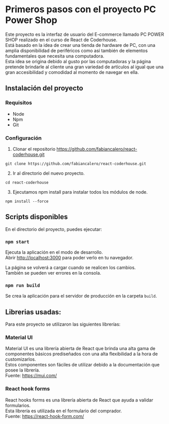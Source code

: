 # Primeros pasos con el proyecto PC Power Shop

Este proyecto es la interfaz de usuario del E-commerce llamado PC POWER SHOP realizado en el curso de React de Coderhouse.\
Está basado en la idea de crear una tienda de hardware de PC, con una amplia
disponibilidad de periféricos como así también de elementos fundamentales que necesita una computadora.\
Esta idea se origina debido al gusto por las computadoras y la página pretende brindarle al cliente una gran variedad
de artículos al igual que una gran accesibilidad y comodidad al momento de navegar en ella.

## Instalación del proyecto

### Requisitos

- Node
- Npm
- Git

### Configuración

1. Clonar el repositorio https://github.com/fabiancalero/react-coderhouse.git

```shell
git clone https://github.com/fabiancalero/react-coderhouse.git
```

2. Ir al directorio del nuevo proyecto.

```shell
cd react-coderhouse
```

3. Ejecutamos npm install para instalar todos los módulos de node.

```shell
npm install --force
```

## Scripts disponibles

En el directorio del proyecto, puedes ejecutar:

### `npm start`

Ejecuta la aplicación en el modo de desarrollo.\
Abrir [http://localhost:3000](http://localhost:3000) para poder verlo en tu navegador.


La página se volverá a cargar cuando se realicen los cambios.\
También se pueden ver errores en la consola.

### `npm run build`

Se crea la aplicación para el servidor de producción en la carpeta `build`.

## Librerias usadas:

Para este proyecto se utilizaron las siguientes librerías:

### Material UI
Material UI es una librería abierta de React que brinda una alta gama de componentes básicos prediseñados con una alta flexibilidad a la hora de customizarlos.\
Estos componentes son fáciles de utilizar debido a la documentación que posee la librería.\
Fuente: https://mui.com/

### React hook forms
React hooks forms es una librería abierta de React que ayuda a validar formularios.\
Esta librería es utilizada en el formulario del comprador.\
Fuente: https://react-hook-form.com/


